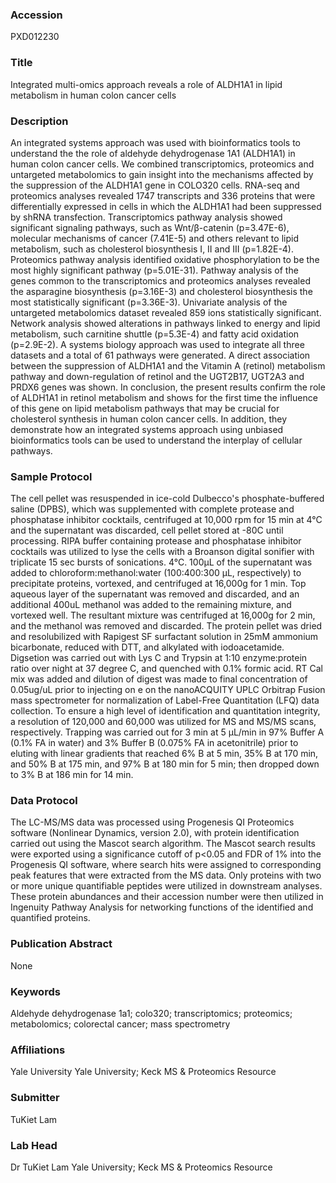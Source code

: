 ### Accession
PXD012230

### Title
Integrated multi-omics approach reveals a role of ALDH1A1 in lipid metabolism in human colon cancer cells

### Description
An integrated systems approach was used with bioinformatics tools to understand the the role of aldehyde dehydrogenase 1A1 (ALDH1A1) in human colon cancer cells. We combined transcriptomics, proteomics and untargeted metabolomics to gain insight into the mechanisms affected by the suppression of the ALDH1A1 gene in COLO320 cells. RNA-seq and proteomics analyses revealed 1747 transcripts and 336 proteins that were differentially expressed in cells in which the ALDH1A1 had been suppressed by shRNA transfection. Transcriptomics pathway analysis showed significant signaling pathways, such as Wnt/β-catenin (p=3.47E-6), molecular mechanisms of cancer (7.41E-5) and others relevant to lipid metabolism, such as cholesterol biosynthesis I, II and III (p=1.82E-4). Proteomics pathway analysis identified oxidative phosphorylation to be the most highly significant pathway (p=5.01E-31). Pathway analysis of the genes common to the transcriptomics and proteomics analyses revealed the asparagine biosynthesis (p=3.16E-3) and cholesterol biosynthesis the most statistically significant (p=3.36E-3). Univariate analysis of the untargeted metabolomics dataset revealed 859 ions statistically significant. Network analysis showed alterations in pathways linked to energy and lipid metabolism, such carnitine shuttle (p=5.3E-4) and fatty acid oxidation (p=2.9E-2). A systems biology approach was used to integrate all three datasets and a total of 61 pathways were generated. A direct association between the suppression of ALDH1A1 and the Vitamin A (retinol) metabolism pathway and down-regulation of retinol and the UGT2B17, UGT2A3 and PRDX6 genes was shown. In conclusion, the present results confirm the role of ALDH1A1 in retinol metabolism and shows for the first time the influence of this gene on lipid metabolism pathways that may be crucial for cholesterol synthesis in human colon cancer cells. In addition, they demonstrate how an integrated systems approach using unbiased bioinformatics tools can be used to understand the interplay of cellular pathways.

### Sample Protocol
The cell pellet was resuspended in ice-cold Dulbecco's phosphate-buffered saline (DPBS), which was supplemented with complete protease and phosphatase inhibitor cocktails, centrifuged at 10,000 rpm for 15 min at 4°C and the supernatant was discarded, cell pellet stored at -80C until processing. RIPA buffer containing protease and phosphatase inhibitor cocktails was utilized to lyse the cells with a Broanson digital sonifier with triplicate 15 sec bursts of sonications. 4°C. 100μL of the supernatant was added to chloroform:methanol:water (100:400:300 μL, respectively) to precipitate proteins, vortexed, and centrifuged at 16,000g for 1 min. Top aqueous layer of the supernatant was removed and discarded, and an additional 400uL methanol was added to the remaining mixture, and vortexed well. The resultant mixture was centrifuged at 16,000g for 2 min, and the methanol was removed and discarded.  The protein pellet was dried and resolubilized with Rapigest SF surfactant solution in 25mM ammonium bicarbonate, reduced with DTT, and alkylated with iodoacetamide.  Digsetion was carried out with Lys C and Trypsin at 1:10 enzyme:protein ratio over night at 37 degree C, and quenched with 0.1% formic acid.  RT Cal mix was added and dilution of digest was made to final concentration of 0.05ug/uL prior to injecting on e on the nanoACQUITY UPLC Orbitrap Fusion mass spectrometer for normalization of Label-Free Quantitation (LFQ) data collection.  To ensure a high level of identification and quantitation integrity, a resolution of 120,000 and 60,000 was utilized for MS and MS/MS scans, respectively. Trapping was carried out for 3 min at 5 μL/min in 97% Buffer A (0.1% FA in water) and 3% Buffer B (0.075% FA in acetonitrile) prior to eluting with linear gradients that reached 6% B at 5 min, 35% B at 170 min, and 50% B at 175 min, and 97% B at 180 min for 5 min; then dropped down to 3% B at 186 min for 14 min.

### Data Protocol
The LC-MS/MS data was processed using Progenesis QI Proteomics software (Nonlinear Dynamics, version 2.0), with protein identification carried out using the Mascot search algorithm. The Mascot search results were exported using a significance cutoff of p<0.05 and FDR of 1% into the Progenesis QI software, where search hits were assigned to corresponding peak features that were extracted from the MS data. Only proteins with two or more unique quantifiable peptides were utilized in downstream analyses. These protein abundances and their accession number were then utilized in Ingenuity Pathway Analysis for networking functions of the identified and quantified proteins.

### Publication Abstract
None

### Keywords
Aldehyde dehydrogenase 1a1; colo320; transcriptomics; proteomics; metabolomics; colorectal cancer; mass spectrometry

### Affiliations
Yale University
Yale University; Keck MS & Proteomics Resource

### Submitter
TuKiet Lam

### Lab Head
Dr TuKiet Lam
Yale University; Keck MS & Proteomics Resource


